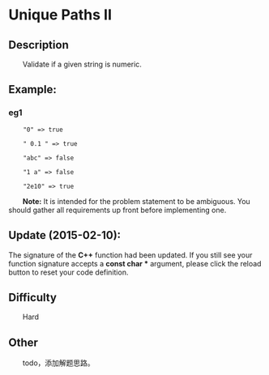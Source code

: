 # Unique Paths II

## Description

&emsp;&emsp;Validate if a given string is numeric.
            
## Example:

### eg1

```
    "0" => true
    
    " 0.1 " => true
    
    "abc" => false
    
    "1 a" => false
    
    "2e10" => true
```

&emsp;&emsp;**Note:** It is intended for the problem statement to be ambiguous. You should gather all requirements up 
front before implementing one.

## Update (2015-02-10):
The signature of the **C++** function had been updated. If you still see your function signature accepts a __const 
char \*__ argument, please click the reload button to reset your code definition.

## Difficulty

&emsp;&emsp;Hard

## Other

&emsp;&emsp;todo，添加解题思路。